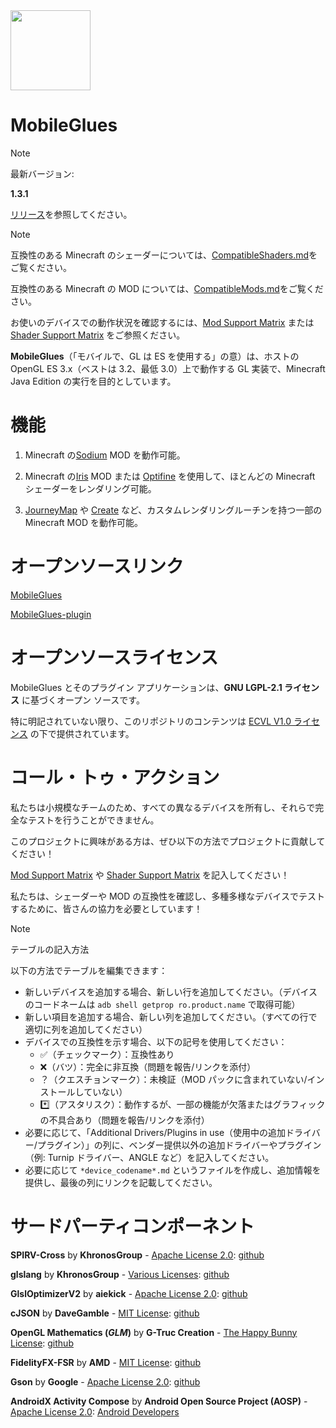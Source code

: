 <!-- markdownlint-disable MD028 MD033 MD041 MD045 -->

<img src="assets/MobileGlues-icon.png" width="128">

# MobileGlues

> [!NOTE]
>
> 最新バージョン:
>
> **1.3.1**
>
> [リリース](https://github.com/MobileGL-Dev/MobileGlues-release/releases)を参照してください。

> [!NOTE]
>
> 互換性のある Minecraft のシェーダーについては、[CompatibleShaders.md](https://github.com/MobileGL-Dev/MobileGlues-release/blob/main/CompatibleShaders.md)をご覧ください。
>
> 互換性のある Minecraft の MOD については、[CompatibleMods.md](https://github.com/MobileGL-Dev/MobileGlues-release/blob/main/CompatibleMods.md)をご覧ください。
>
> お使いのデバイスでの動作状況を確認するには、[Mod Support Matrix](https://github.com/MobileGL-Dev/MobileGlues-release/blob/main/ModSupportMatrix.md) または [Shader Support Matrix](https://github.com/MobileGL-Dev/MobileGlues-release/blob/main/ShaderSupportMatrix.md) をご参照ください。

**MobileGlues**（「モバイルで、GL は ES を使用する」の意）は、ホストの OpenGL ES 3.x（ベストは 3.2、最低 3.0）上で動作する GL 実装で、Minecraft Java Edition の実行を目的としています。

# 機能

1. Minecraft の[Sodium](https://github.com/CaffeineMC/sodium) MOD を動作可能。

2. Minecraft の[Iris](https://github.com/IrisShaders/Iris) MOD または [Optifine](https://optifine.net/home) を使用して、ほとんどの Minecraft シェーダーをレンダリング可能。

3. [JourneyMap](https://teamjm.github.io/journeymap-docs/latest) や [Create](https://createmod.net) など、カスタムレンダリングルーチンを持つ一部の Minecraft MOD を動作可能。

# オープンソースリンク

[MobileGlues](https://github.com/MobileGL-Dev/MobileGlues)

[MobileGlues-plugin](https://github.com/MobileGL-Dev/MobileGlues-plugin)

# オープンソースライセンス

MobileGlues とそのプラグイン アプリケーションは、**GNU LGPL-2.1 ライセンス** に基づくオープン ソースです。

特に明記されていない限り、このリポジトリのコンテンツは [ECVL V1.0 ライセンス](https://github.com/MobileGL-Dev/MobileGlues-plugin/blob/main/LICENSE.md) の下で提供されています。

# コール・トゥ・アクション

私たちは小規模なチームのため、すべての異なるデバイスを所有し、それらで完全なテストを行うことができません。

このプロジェクトに興味がある方は、ぜひ以下の方法でプロジェクトに貢献してください！

[Mod Support Matrix](https://github.com/MobileGL-Dev/MobileGlues-release/blob/main/ModSupportMatrix.md) や [Shader Support Matrix](https://github.com/MobileGL-Dev/MobileGlues-release/blob/main/ShaderSupportMatrix.md) を記入してください！

私たちは、シェーダーや MOD の互換性を確認し、多種多様なデバイスでテストするために、皆さんの協力を必要としています！

> [!NOTE]  
> テーブルの記入方法
>
> 以下の方法でテーブルを編集できます：
>
> - 新しいデバイスを追加する場合、新しい行を追加してください。（デバイスのコードネームは `adb shell getprop ro.product.name` で取得可能）
> - 新しい項目を追加する場合、新しい列を追加してください。（すべての行で適切に列を追加してください）
> - デバイスでの互換性を示す場合、以下の記号を使用してください：
>   - ✅（チェックマーク）：互換性あり
>   - ❌（バツ）：完全に非互換（問題を報告/リンクを添付）
>   - ？（クエスチョンマーク）：未検証（MOD パックに含まれていない/インストールしていない）
>   - \*️⃣（アスタリスク）：動作するが、一部の機能が欠落またはグラフィックの不具合あり（問題を報告/リンクを添付）
> - 必要に応じて、「Additional Drivers/Plugins in use（使用中の追加ドライバー/プラグイン）」の列に、ベンダー提供以外の追加ドライバーやプラグイン（例: Turnip ドライバー、ANGLE など）を記入してください。
> - 必要に応じて `*device_codename*.md` というファイルを作成し、追加情報を提供し、最後の列にリンクを記載してください。

# サードパーティコンポーネント

**SPIRV-Cross** by **KhronosGroup** - [Apache License 2.0](https://github.com/KhronosGroup/SPIRV-Cross/blob/master/LICENSE): [github](https://github.com/KhronosGroup/SPIRV-Cross)

**glslang** by **KhronosGroup** - [Various Licenses](https://github.com/KhronosGroup/glslang/blob/main/LICENSE.txt): [github](https://github.com/KhronosGroup/glslang)

**GlslOptimizerV2** by **aiekick** - [Apache License 2.0](https://github.com/aiekick/GlslOptimizerV2/blob/master/LICENSE): [github](https://github.com/aiekick/GlslOptimizerV2)

**cJSON** by **DaveGamble** - [MIT License](https://github.com/DaveGamble/cJSON/blob/master/LICENSE): [github](https://github.com/DaveGamble/cJSON)

**OpenGL Mathematics (*GLM*)** by **G-Truc Creation** - [The Happy Bunny License](https://github.com/g-truc/glm/blob/master/copying.txt): [github](https://github.com/g-truc/glm)

**FidelityFX-FSR** by **AMD** - [MIT License](https://github.com/GPUOpen-Effects/FidelityFX-FSR/blob/master/license.txt): [github](https://github.com/GPUOpen-Effects/FidelityFX-FSR)

**Gson** by **Google** - [Apache License 2.0](https://github.com/google/gson/blob/main/LICENSE): [github](https://github.com/google/gson)

**AndroidX Activity Compose** by **Android Open Source Project (AOSP)** - [Apache License 2.0](https://www.apache.org/licenses/LICENSE-2.0.txt): [Android Developers](https://developer.android.com/jetpack/androidx/releases/activity)
